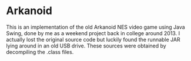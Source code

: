 # Arkanoid

This is an implementation of the old Arkanoid NES video game using Java Swing, done by me as a weekend project back in college around 2013.
I actually lost the original source code but luckily found the runnable JAR lying around in an old USB drive. These sources were obtained by decompiling the .class files.
